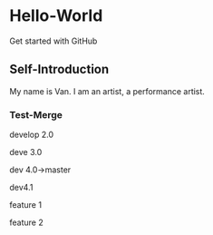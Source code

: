 # Hello-World
Get started with GitHub

## Self-Introduction
My name is Van. I am an artist, a performance artist.

### Test-Merge

develop 2.0

deve 3.0

dev 4.0->master

dev4.1

feature 1

feature 2

